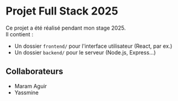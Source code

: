 # Projet Full Stack 2025

Ce projet a été réalisé pendant mon stage 2025.  
Il contient :

- Un dossier `frontend/` pour l'interface utilisateur (React, par ex.)
- Un dossier `backend/` pour le serveur (Node.js, Express...)

## Collaborateurs

- Maram Aguir
- Yassmine
